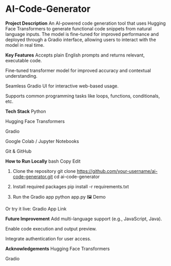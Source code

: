 # AI-Code-Generator
**Project Description**
An AI-powered code generation tool that uses Hugging Face Transformers to generate functional code snippets from natural language inputs. The model is fine-tuned for improved performance and deployed through a Gradio interface, allowing users to interact with the model in real time.

**Key Features**
Accepts plain English prompts and returns relevant, executable code.

Fine-tuned transformer model for improved accuracy and contextual understanding.

Seamless Gradio UI for interactive web-based usage.

Supports common programming tasks like loops, functions, conditionals, etc.

**Tech Stack**
Python

Hugging Face Transformers

Gradio

Google Colab / Jupyter Notebooks

Git & GitHub

**How to Run Locally**
bash
Copy
Edit
1. Clone the repository
git clone https://github.com/your-username/ai-code-generator.git
cd ai-code-generator

2. Install required packages
pip install -r requirements.txt

3. Run the Gradio app
python app.py
🖼️ Demo

Or try it live: Gradio App Link


**Future Improvement**
Add multi-language support (e.g., JavaScript, Java).

Enable code execution and output preview.

Integrate authentication for user access.

**Acknowledgements**
Hugging Face Transformers

Gradio

